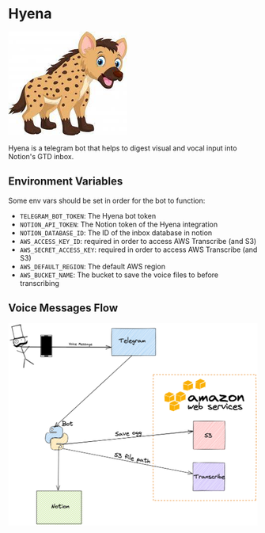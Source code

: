 # Hyena

![hyena](./public/hyena.jpeg)

Hyena is a telegram bot that helps to digest visual and vocal input into Notion's GTD inbox.

## Environment Variables

Some env vars should be set in order for the bot to function:

- `TELEGRAM_BOT_TOKEN`: The Hyena bot token
- `NOTION_API_TOKEN`: The Notion token of the Hyena integration
- `NOTION_DATABASE_ID`: The ID of the inbox database in notion
- `AWS_ACCESS_KEY_ID`: required in order to access AWS Transcribe (and S3)
- `AWS_SECRET_ACCESS_KEY`: required in order to access AWS Transcribe (and S3)
- `AWS_DEFAULT_REGION`: The default AWS region
- `AWS_BUCKET_NAME`: The bucket to save the voice files to before transcribing

## Voice Messages Flow

![voice](./public/hyena_voice_flow.png)
